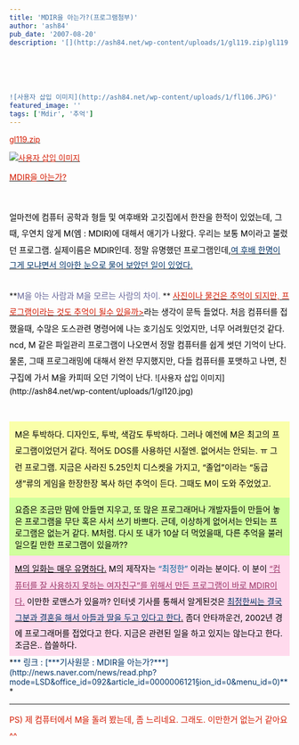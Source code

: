 ```yaml
---
title: 'MDIR을 아는가?(프로그램첨부)'
author: 'ash84'
pub_date: '2007-08-20'
description: '[](http://ash84.net/wp-content/uploads/1/gl119.zip)gl119.zip






![사용자 삽입 이미지](http://ash84.net/wp-content/uploads/1/fl106.JPG)'
featured_image: ''
tags: ['Mdir', '추억']
---
```



<u><font color="#d41a01">[](http://ash84.net/wp-content/uploads/1/gl119.zip)gl119.zip

<span style="font-size: 11pt; ">  
</span>

<span style="font-size: 11pt; ">  
</span>

![사용자 삽입 이미지](http://ash84.net/wp-content/uploads/1/fl106.JPG)

<span style="font-size: 11pt; ">  
</span>  
<span style="font-size: 11pt; ">MDIR을 아는가?</span>  
<span style="font-size: 11pt; ">  
</span>

</font></u>  
<span style="font-size: 11pt; ">  
</span><font color="#000000"><span style="font-size: 11pt; line-height: 2;">얼마전에 컴퓨터 공학과 형들 및 여후배와 고깃집에서 한잔을 한적이 있었는데, 그때, 우연치 않게 M(엠 : MDIR)에 대해서 애기가 나왔다. 우리는 보통 M이라고 불렀던 프로그램. 실제이름은 MDIR인데. 정말 유명했던 프로그램인데,</span></font><span style="font-size: 11pt; "></span><u><font color="#003366"><span style="font-size: 11pt; ">여 후배 한명이 그게 모냐면서 의아한 눈으로 물어 보았던 일이 있었다.</span></font></u><span style="font-size: 11pt; "></span>  
<span style="font-size: 11pt; ">  
</span>

<span style="font-size: 11pt; ">  
</span>**<font color="#666699"><span style="font-size: 11pt;line-height: 2; ">M을 아는 사람과 M을 모르는 사람의 차이. </span>  
<span style="font-size: 11pt; ">  
</span></font>**  
<span style="font-size: 11pt; ">  
</span>  
<u><font color="#d41a01"><span style="font-size: 11pt; line-height: 2;">사진이나 물건은 추억이 되지만, 프로그램이라는 것도 추억이 될수 있을까></span></font></u><span style="font-size: 11pt; "></span><font color="#000000"><span style="font-size: 11pt; line-height: 2;">라는 생각이 문득 들었다. 처음 컴퓨터를 접했을때, 수많은 도스관련 명령어에 나는 호기심도 잇었지만, 너무 어려웠던것 같다. ncd, M 같은 파일관리 프로그램이 나오면서 정말 컴퓨터를 쉽게 썻던 기억이 난다. 물론, 그때 프로그래밍에 대해서 완전 무지했지만, 다들 컴퓨터를 포맷하고 나면, 친구집에 가서 M을 카피떠 오던 기억이 난다. </span>  
<span style="font-size: 11pt; ">  
</span>![사용자 삽입 이미지](http://ash84.net/wp-content/uploads/1/gl120.jpg)

<span style="font-size: 11pt; ">  
</span>

</font><span style="font-size: 11pt; ">  
</span>

<div style="PADDING-RIGHT: 10px; PADDING-LEFT: 10px; PADDING-BOTTOM: 10px; PADDING-TOP: 10px; BACKGROUND-COLOR: #faffa9"><font color="#000000"><span style="font-size: 11pt; line-height: 2;">M은 투박하다. 디자인도, 투박, 색감도 투박하다. 그러나 예전에 M은 최고의 프로그램이었던거 같다. 적어도 DOS를 사용하던 시절엔. 없어서는 안되는. ㅠ 그런 프로그램. 지금은 사라진 5.25인치 디스켓을 가지고, “졸업”이라는 “동급생”류의 게임을 한장한장 복사 하던 추억이 든다. 그때도 M이 도와 주었었고. </span>  
<span style="font-size: 11pt; ">  
</span></font></div><span style="font-size: 11pt; ">  
</span><font color="#000000"><span style="font-size: 11pt; ">  
</span><div style="PADDING-RIGHT: 10px; PADDING-LEFT: 10px; PADDING-BOTTOM: 10px; PADDING-TOP: 10px; BACKGROUND-COLOR: #d0ff9d"><font color="#000000"><span style="font-size: 11pt; ">요즘은 조금만 맘에 안들면 지우고, 또 많은 프로그래머나 개발자들이 만들어 놓은 프로그램을 무단 혹은 사서 쓰기 바쁘다. 근데, 이상하게 없어서는 안되는 프로그램은 없는거 같다. M처럼. 다시 또 내가 10살 더 먹었을때, 다른 추억을 불러일으킬 만한 프로그램이 있을까??</span>  
<span style="font-size: 11pt; ">  
</span></font></div><span style="font-size: 11pt; ">  
</span>  
<span style="font-size: 11pt; ">  
</span>

<div style="PADDING-RIGHT: 10px; PADDING-LEFT: 10px; PADDING-BOTTOM: 10px; PADDING-TOP: 10px; BACKGROUND-COLOR: #ffdaed"><u><span style="font-size: 11pt; ">M의 일화는 매우 유명하다.</span></u><span style="font-size: 11pt; "> M의 제작자는 </span><font color="#006699"><span style="font-size: 11pt; ">“최정한”</span></font><span style="font-size: 11pt; "> 이라는 분이다. 이 분이 </span><font color="#993366"><u><span style="font-size: 11pt; line-height: 2;">“컴퓨터를 잘 사용하지 못하는 여자친구”를 위해서 만든 프로그램이 바로 MDIR이다.</span></u></font><span style="font-size: 11pt; "> 이만한 로맨스가 있을까? 인터넷 기사를 통해서 알게된것은 </span><u><font color="#003366"><span style="font-size: 11pt; line-height: 2;">최정한씨는 결국 그분과 결혼을 해서 아들과 딸을 두고 있다고 한다</span></font><span style="font-size: 11pt; ">.</span></u><span style="font-size: 11pt; "> 좀더 안타까운건, 2002년 경에 프로그래머를 접었다고 한다. 지금은 관련된 일을 하고 있지는 않는다고 한다. 조금은.. 씁쓸하다. </span>  
<span style="font-size: 11pt; ">  
</span></div></font>  
<span style="font-size: 11pt; ">  
</span>*<font color="#003366">**  
<span style="font-size: 11pt; ">  
 링크 : </span>[*<font color="#003366">**<span style="font-size: 11pt; ">기사원문 : MDIR을 아는가?</span>**</font>*<span style="font-size: 11pt; "></span>](http://news.naver.com/news/read.php?mode=LSD&office_id=092&article_id=0000006121&section_id=0&menu_id=0)**</font>*<span style="font-size: 11pt; ">  
</span>

- - - - - -

<span style="font-size: 11pt; ">  
</span><font color="#d41a01"><span style="font-size: 11pt; line-height: 2; ">PS) 제 컴퓨터에서 M을 돌려 봤는데, 좀 느리네요. 그래도. 이만한거 없는거 같아요^^</span></font>

